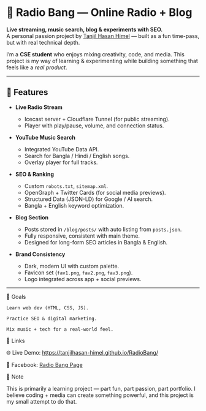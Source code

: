 # 🎵 Radio Bang — Online Radio + Blog

**Live streaming, music search, blog & experiments with SEO.**  
A personal passion project by [Tanjil Hasan Himel](https://github.com/tanjilhasan-himel) — built as a fun time-pass, but with real technical depth.  

I’m a **CSE student** who enjoys mixing creativity, code, and media. This project is my way of learning & experimenting while building something that feels like a *real product*.

---

## 🚀 Features

- **Live Radio Stream**
  - Icecast server + Cloudflare Tunnel (for public streaming).
  - Player with play/pause, volume, and connection status.

- **YouTube Music Search**
  - Integrated YouTube Data API.
  - Search for Bangla / Hindi / English songs.
  - Overlay player for full tracks.

- **SEO & Ranking**
  - Custom `robots.txt`, `sitemap.xml`.
  - OpenGraph + Twitter Cards (for social media previews).
  - Structured Data (JSON-LD) for Google / AI search.
  - Bangla + English keyword optimization.

- **Blog Section**
  - Posts stored in `/blog/posts/` with auto listing from `posts.json`.
  - Fully responsive, consistent with main theme.
  - Designed for long-form SEO articles in Bangla & English.

- **Brand Consistency**
  - Dark, modern UI with custom palette.
  - Favicon set (`fav1.png`, `fav2.png`, `fav3.png`).
  - Logo integrated across app + social previews.

---

🎯 Goals

    Learn web dev (HTML, CSS, JS).

    Practice SEO & digital marketing.

    Mix music + tech for a real-world feel.

🔗 Links

🌐 Live Demo: https://tanjilhasan-himel.github.io/RadioBang/

📘 Facebook: [Radio Bang Page](https://www.facebook.com/profile.php?id=61580021317051)


📌 Note

This is primarily a learning project — part fun, part passion, part portfolio.
I believe coding + media can create something powerful, and this project is my small attempt to do that.

